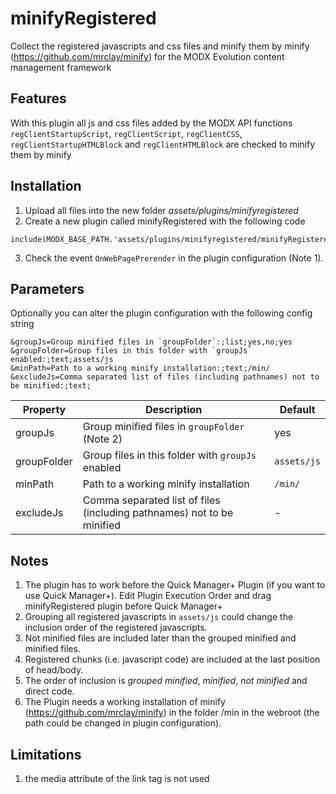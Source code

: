 minifyRegistered
================================================================================

Collect the registered javascripts and css files and minify them by minify
(https://github.com/mrclay/minify)
for the MODX Evolution content management framework

Features
--------------------------------------------------------------------------------
With this plugin all js and css files added by the MODX API functions `regClientStartupScript`, `regClientScript`, `regClientCSS`, `regClientStartupHTMLBlock` and `regClientHTMLBlock` are checked to minify them by minify

Installation
--------------------------------------------------------------------------------
1. Upload all files into the new folder *assets/plugins/minifyregistered*
2. Create a new plugin called minifyRegistered with the following code
```
include(MODX_BASE_PATH.'assets/plugins/minifyregistered/minifyRegistered.plugin.php');
```
3. Check the event `OnWebPagePrerender` in the plugin configuration (Note 1).

Parameters
--------------------------------------------------------------------------------

Optionally you can alter the plugin configuration with the following config 
string

```
&groupJs=Group minified files in `groupFolder`:;list;yes,no;yes 
&groupFolder=Group files in this folder with `groupJs` enabled:;text;assets/js 
&minPath=Path to a working minify installation:;text;/min/ 
&excludeJs=Comma separated list of files (including pathnames) not to be minified:;text;
```

Property | Description | Default
---- | ----------- | -------
groupJs | Group minified files in `groupFolder` (Note 2) | yes
groupFolder | Group files in this folder with `groupJs` enabled | `assets/js`
minPath | Path to a working minify installation | `/min/`
excludeJs | Comma separated list of files (including pathnames) not to be minified | -

Notes
--------------------------------------------------------------------------------
1. The plugin has to work before the Quick Manager+ Plugin (if you want to use Quick Manager+). Edit Plugin Execution Order and drag minifyRegistered plugin before Quick Manager+
2. Grouping all registered javascripts in `assets/js` could change the inclusion order of the registered javascripts.
3. Not minified files are included later than the grouped minified and minified files.
4. Registered chunks (i.e. javascript code) are included at the last position of head/body.
5. The order of inclusion is *grouped minified*, *minified*, *not minified* and direct code.
6. The Plugin needs a working installation of minify (https://github.com/mrclay/minify) in the folder /min in the webroot (the path could be changed in plugin configuration).

Limitations
--------------------------------------------------------------------------------
1. the media attribute of the link tag is not used
